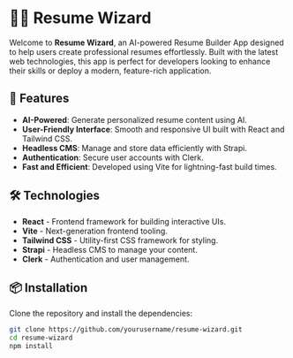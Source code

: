 # 🧙‍♂️ Resume Wizard

Welcome to **Resume Wizard**, an AI-powered Resume Builder App designed to help users create professional resumes effortlessly. Built with the latest web technologies, this app is perfect for developers looking to enhance their skills or deploy a modern, feature-rich application.

## 🚀 Features

- **AI-Powered**: Generate personalized resume content using AI.
- **User-Friendly Interface**: Smooth and responsive UI built with React and Tailwind CSS.
- **Headless CMS**: Manage and store data efficiently with Strapi.
- **Authentication**: Secure user accounts with Clerk.
- **Fast and Efficient**: Developed using Vite for lightning-fast build times.

## 🛠️ Technologies

- **React** - Frontend framework for building interactive UIs.
- **Vite** - Next-generation frontend tooling.
- **Tailwind CSS** - Utility-first CSS framework for styling.
- **Strapi** - Headless CMS to manage your content.
- **Clerk** - Authentication and user management.

## 📦 Installation

Clone the repository and install the dependencies:

```bash
git clone https://github.com/yourusername/resume-wizard.git
cd resume-wizard
npm install
